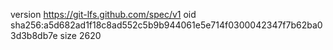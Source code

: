 version https://git-lfs.github.com/spec/v1
oid sha256:a5d682ad1f18c8ad552c5b9b944061e5e714f0300042347f7b62ba03d3b8db7e
size 2620
